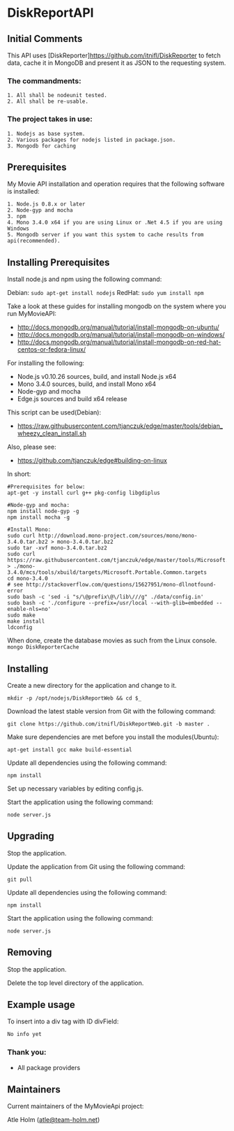 DiskReportAPI
============

Initial Comments
----------------
This API uses [DiskReporter]https://github.com/itnifl/DiskReporter to fetch data, cache it in MongoDB and present it as JSON to the requesting system.

###  The commandments:
	1. All shall be nodeunit tested.
	2. All shall be re-usable.
	
### The project takes in use:
	1. Nodejs as base system.
	2. Various packages for nodejs listed in package.json.
	3. Mongodb for caching

Prerequisites
-------------
My Movie API installation and operation requires that the following software is installed:

	1. Node.js 0.8.x or later
	2. Node-gyp and mocha
	3. npm
	4. Mono 3.4.0 x64 if you are using Linux or .Net 4.5 if you are using Windows
	5. Mongodb server if you want this system to cache results from api(recommended).

Installing Prerequisites
------------------------
Install node.js and npm using the following command:

Debian: `sudo apt-get install nodejs` RedHat: `sudo yum install npm`

Take a look at these guides for installing mongodb on the system where you run MyMovieAPI:
- http://docs.mongodb.org/manual/tutorial/install-mongodb-on-ubuntu/
- http://docs.mongodb.org/manual/tutorial/install-mongodb-on-windows/
- http://docs.mongodb.org/manual/tutorial/install-mongodb-on-red-hat-centos-or-fedora-linux/

For installing the following:
- Node.js v0.10.26 sources, build, and install Node.js x64
- Mono 3.4.0 sources, build, and install Mono x64
- Node-gyp and mocha
- Edge.js sources and build x64 release

This script can be used(Debian):
- https://raw.githubusercontent.com/tjanczuk/edge/master/tools/debian_wheezy_clean_install.sh

Also, please see:
- https://github.com/tjanczuk/edge#building-on-linux

In short:
```
#Prerequisites for below:
apt-get -y install curl g++ pkg-config libgdiplus

#Node-gyp and mocha:
npm install node-gyp -g
npm install mocha -g

#Install Mono:
sudo curl http://download.mono-project.com/sources/mono/mono-3.4.0.tar.bz2 > mono-3.4.0.tar.bz2
sudo tar -xvf mono-3.4.0.tar.bz2
sudo curl https://raw.githubusercontent.com/tjanczuk/edge/master/tools/Microsoft.Portable.Common.targets > ./mono-3.4.0/mcs/tools/xbuild/targets/Microsoft.Portable.Common.targets
cd mono-3.4.0
# see http://stackoverflow.com/questions/15627951/mono-dllnotfound-error
sudo bash -c 'sed -i "s/\@prefix\@\/lib\///g" ./data/config.in'
sudo bash -c './configure --prefix=/usr/local --with-glib=embedded --enable-nls=no'
sudo make
make install
ldconfig

```



When done, create the database movies as such from the Linux console.
`mongo DiskReporterCache`

Installing
----------
Create a new directory for the application and change to it.

`mkdir -p /opt/nodejs/DiskReportWeb && cd $_`

Download the latest stable version from Git with the following command:

`git clone https://github.com/itnifl/DiskReportWeb.git -b master .`

Make sure dependencies are met before you install the modules(Ubuntu):

`apt-get install gcc make build-essential`

Update all dependencies using the following command:

`npm install`

Set up necessary variables by editing config.js.

Start the application using the following command:

`node server.js`


Upgrading
---------
Stop the application.

Update the application from Git using the following command:

`git pull`

Update all dependencies using the following command:

`npm install`

Start the application using the following command:

`node server.js`

Removing
--------
Stop the application.

Delete the top level directory of the application.

Example usage
-------------
To insert into a div tag with ID divField:

```javascript
No info yet
```

### Thank you:
- All package providers

Maintainers
-----------
Current maintainers of the MyMovieApi project:

Atle Holm (atle@team-holm.net)
